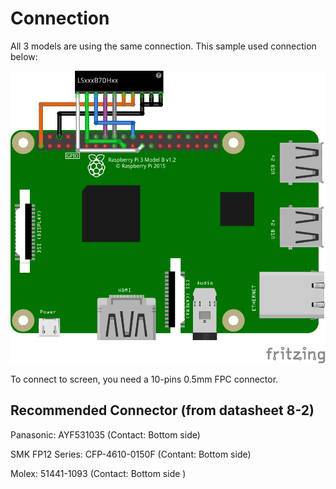 # Connection

All 3 models are using the same connection. This sample used connection below:

![](LSxxxB7DHxx.png)

To connect to screen, you need a 10-pins 0.5mm FPC connector.

## Recommended Connector (from datasheet 8-2)

Panasonic: AYF531035 (Contact: Bottom side)

SMK FP12 Series: CFP-4610-0150F (Contant: Bottom side)

Molex: 51441-1093 (Contact: Bottom side ) 
